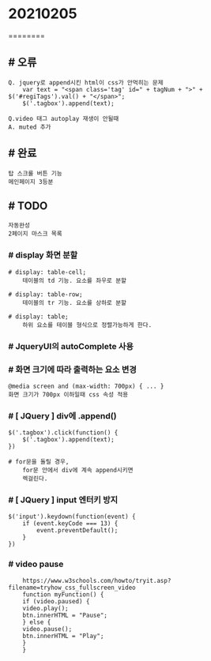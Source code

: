 # 20210205
========

## # 오류
    Q. jquery로 append시킨 html이 css가 안먹히는 문제
        var text = "<span class='tag' id=" + tagNum + ">" + $('#regiTags').val() + "</span>";
        $('.tagbox').append(text);

    Q.video 태그 autoplay 재생이 안될때
    A. muted 추가

## # 완료
    탑 스크롤 버튼 기능
    메인페이지 3등분

## # TODO
    자동완성
    2페이지 마스크 목록

### # display 화면 분할
    # display: table-cell;
        테이블의 td 기능. 요소를 좌우로 분할
    
    # display: table-row;
        테이블의 tr 기능. 요소를 상하로 분할

    # display: table;
        하위 요소를 테이블 형식으로 정렬가능하게 한다.


### # JqueryUI의 autoComplete 사용

### # 화면 크기에 따라 출력하는 요소 변경
    @media screen and (max-width: 700px) { ... }
    화면 크기가 700px 이하일때 css 속성 적용

### # [ JQuery ] div에 .append()

    $('.tagbox').click(function() {
        $('.tagbox').append(text);
    })
    
    # for문을 돌릴 경우,
        for문 안에서 div에 계속 append시키면
        렉걸린다.

### # [ JQuery ] input 엔터키 방지
    $('input').keydown(function(event) {
        if (event.keyCode === 13) {
            event.preventDefault();
        }
    })

### # video pause
        https://www.w3schools.com/howto/tryit.asp?filename=tryhow_css_fullscreen_video
        function myFunction() {
        if (video.paused) {
        video.play();
        btn.innerHTML = "Pause";
        } else {
        video.pause();
        btn.innerHTML = "Play";
        }
        }
